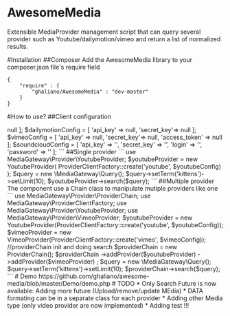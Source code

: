 # AwesomeMedia
Extensible MediaProvider management script that can query several provider 
such as Youtube/dailymotion/vimeo and return a list of normalized results.

#Installation
##Composer
Add the AwesomeMedia library to your composer.json file's require field
```
{
    "require" : {
        "ghaliano/AwesomeMedia" : "dev-master"
    }
}
```
#How to use?
##Client configuration
<?php
This is a typical configuration used on the demo
https://github.com/ghaliano/awesome-media/blob/master/Demo/config.php
```
$youtubeConfig = [
    'developer_key' => null
];    
    
$dailymotionConfig = [
    'api_key' => null, 
    'secret_key'=> null
];

$vimeoConfig = [
    'api_key' => null, 
    'secret_key'=> null, 
    'access_token' => null
];

$soundcloudConfig = [
    'api_key' => '',
    'secret_key' => '',
    'login' => '',
    'password' => ''
];
```
##Single provider
```
use MediaGateway\Provider\YoutubeProvider;
$youtubeProvider = new YoutubeProvider(
    ProviderClientFactory::create('youtube', $youtubeConfig)
);

$query = new \MediaGateway\Query();
$query->setTerm('kittens')->setLimit(10);
$youtubeProvider->search($query);
```
##Multiple provider
The component use a Chain class to manipulate mutiple providers like one
```
use MediaGateway\Provider\ProviderChain;
use MediaGateway\ProviderClientFactory;
use MediaGateway\Provider\YoutubeProvider;
use MediaGateway\Provider\VimeoProvider;

$youtubeProvider = new YoutubeProvider(ProviderClientFactory::create('youtube', $youtubeConfig));
$vimeoProvider = new VimeoProvider(ProviderClientFactory::create('vimeo', $vimeoConfig));

//providerChain init and doing search
$providerChain = new ProviderChain();
$providerChain
    ->addProvider($youtubeProvider)
    ->addProvider($vimeoProvider)
;
$query = new \MediaGateway\Query();
$query->setTerm('kittens')->setLimit(10);
$providerChain->search($query);
```
# Demo
https://github.com/ghaliano/awesome-media/blob/master/Demo/demo.php

# TODO
* Only Search Future is now available: Adding more future (Upload/remove/update MEdia) 
* DATA formating can be in a separate class for each provider
* Adding other Media type (only video provider are now implemented)
* Adding test !!!
